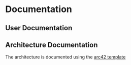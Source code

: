 # Documentation

## User Documentation



## Architecture Documentation

The architecture is documented using the [arc42 template](architecture/arc42-template-EN.md)
